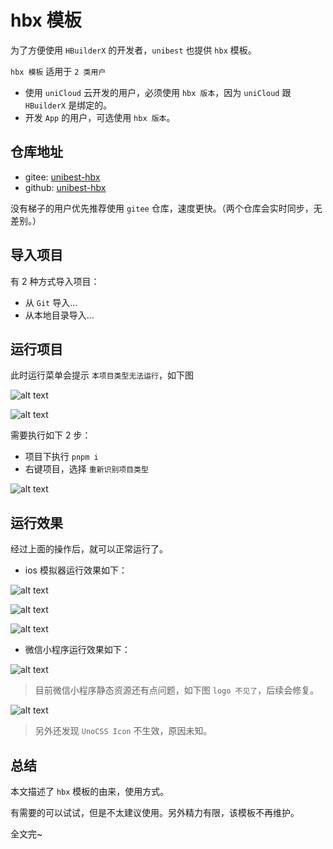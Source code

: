 # hbx 模板

为了方便使用 `HBuilderX` 的开发者，`unibest` 也提供 `hbx` 模板。

`hbx 模板` 适用于 `2 类用户`

- 使用 `uniCloud` 云开发的用户，必须使用 `hbx 版本`，因为 `uniCloud` 跟 `HBuilderX` 是绑定的。
- 开发 `App` 的用户，可选使用 `hbx 版本`。

## 仓库地址

- gitee: [unibest-hbx](https://github.com/uni-run/unibest-hbx)
- github: [unibest-hbx](https://github.com/uni-run/unibest-hbx)

没有梯子的用户优先推荐使用 `gitee` 仓库，速度更快。（两个仓库会实时同步，无差别。）

## 导入项目

有 2 种方式导入项目：

- 从 `Git` 导入...
- 从本地目录导入...

## 运行项目

此时运行菜单会提示 `本项目类型无法运行`，如下图

![alt text](./assets/13-1.png)

![alt text](./assets/13-2.png)

需要执行如下 2 步：

- 项目下执行 `pnpm i`
- 右键项目，选择 `重新识别项目类型`

![alt text](./assets/13-3.png)

## 运行效果

经过上面的操作后，就可以正常运行了。

- ios 模拟器运行效果如下：

![alt text](./assets/13-4.png)

![alt text](./assets/13-5.png)

![alt text](./assets/13-6.png)

- 微信小程序运行效果如下：

![alt text](./assets/13-7.png)

> 目前微信小程序静态资源还有点问题，如下图 `logo 不见了`，后续会修复。

![alt text](./assets/13-8.png)

> 另外还发现 `UnoCSS Icon` 不生效，原因未知。

## 总结

本文描述了 `hbx` 模板的由来，使用方式。

有需要的可以试试，但是不太建议使用。另外精力有限，该模板不再维护。

全文完~
